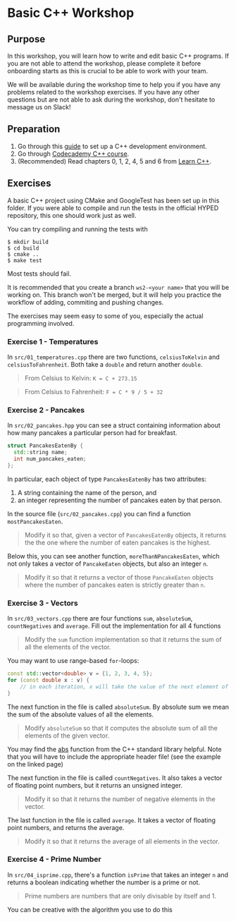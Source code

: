 # Basic C++ Workshop

## Purpose

In this workshop, you will learn how to write and edit basic C++ programs.
If you are not able to attend the workshop, please complete it before onboarding starts as this is crucial to be able to work with your team.

We will be available during the workshop time to help you if you have any problems related to the workshop exercises.
If you have any other questions but are not able to ask during the workshop, don't hesitate to message us on Slack!

## Preparation

1. Go through this [guide](https://github.com/Hyp-ed/hyped-2022/wiki/CPP-Getting-Started) to set up a C++ development environment.
2. Go through [Codecademy C++ course](https://www.codecademy.com/learn/learn-c-plus-plus).
3. (Recommended) Read chapters 0, 1, 2, 4, 5 and 6 from [Learn C++](https://www.learncpp.com/).

## Exercises

A basic C++ project using CMake and GoogleTest has been set up in this folder.
If you were able to compile and run the tests in the official HYPED repository, this one should work just as well.

You can try compiling and running the tests with

```
$ mkdir build
$ cd build
$ cmake ..
$ make test
```

Most tests should fail.

It is recommended that you create a branch `ws2-<your name>` that you will be working on.
This branch won't be merged, but it will help you practice the workflow of adding, commiting and pushing changes.

The exercises may seem easy to some of you, especially the actual programming involved.

### Exercise 1 - Temperatures

In `src/01_temperatures.cpp` there are two functions, `celsiusToKelvin` and `celsiusToFahrenheit`. Both take a `double` and return another `double`.

> From Celsius to Kelvin: `K = C + 273.15`
 
> From Celsius to Fahrenheit: `F = C * 9 / 5 + 32`

### Exercise 2 - Pancakes

In `src/02_pancakes.hpp` you can see a struct containing information about how many pancakes a particular person had for breakfast.

```cpp
struct PancakesEatenBy {
  std::string name;
  int num_pancakes_eaten;
};
```

In particular, each object of type `PancakesEatenBy` has two attributes:

1. A string containing the name of the person, and
2. an integer representing the number of pancakes eaten by that person.

In the source file (`src/02_pancakes.cpp`) you can find a function `mostPancakesEaten`.

> Modify it so that, given a vector of `PancakesEatenBy` objects, it returns the the one where the number of eaten pancakes is the highest.

Below this, you can see another function, `moreThanNPancakesEaten`, which not only takes a vector of `PancakeEaten` objects, but also an integer `n`.

> Modify it so that it returns a vector of those `PancakeEaten` objects where the number of pancakes eaten is strictly greater than `n`.

### Exercise 3 - Vectors

In `src/03_vectors.cpp` there are four functions `sum`, `absoluteSum`, `countNegatives` and `average`. Fill out the implementation for all 4 functions

> Modify the `sum` function implementation so that it returns the sum of all the elements of the vector.

You may want to use range-based `for`-loops:

```cpp
const std::vector<double> v = {1, 2, 3, 4, 5};
for (const double x : v) {
    // in each iteration, x will take the value of the next element of v
}
```

The next function in the file is called `absoluteSum`.
By absolute sum we mean the sum of the absolute values of all the elements.

> Modify `absoluteSum` so that it computes the absolute sum of all the elements of the given vector.

You may find the [abs](https://www.cplusplus.com/reference/cmath/abs/) function from the C++ standard library helpful.
Note that you will have to include the appropriate header file! (see the example on the linked page)

The next function in the file is called `countNegatives`.
It also takes a vector of floating point numbers, but it returns an unsigned integer.

> Modify it so that it returns the number of negative elements in the vector.

The last function in the file is called `average`. 
It takes a vector of floating point numbers, and returns the average.

> Modify it so that it returns the average of all elements in the vector.

### Exercise 4 - Prime Number

In `src/04_isprime.cpp`, there's a function `isPrime` that takes an integer `n` and returns a boolean indicating whether the number is a prime or not.

> Prime numbers are numbers that are only divisable by itself and 1.

You can be creative with the algorithm you use to do this